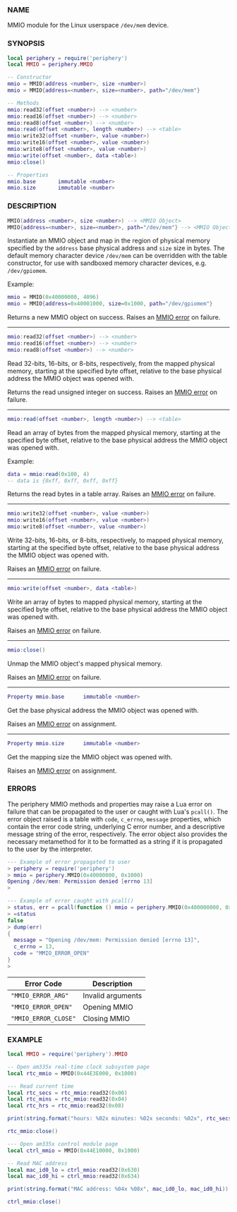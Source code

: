 ### NAME

MMIO module for the Linux userspace `/dev/mem` device.

### SYNOPSIS

``` lua
local periphery = require('periphery')
local MMIO = periphery.MMIO

-- Constructor
mmio = MMIO(address <number>, size <number>)
mmio = MMIO{address=<number>, size=<number>, path="/dev/mem"}

-- Methods
mmio:read32(offset <number>) --> <number>
mmio:read16(offset <number>) --> <number>
mmio:read8(offset <number>) --> <number>
mmio:read(offset <number>, length <number>) --> <table>
mmio:write32(offset <number>, value <number>)
mmio:write16(offset <number>, value <number>)
mmio:write8(offset <number>, value <number>)
mmio:write(offset <number>, data <table>)
mmio:close()

-- Properties
mmio.base       immutable <number>
mmio.size       immutable <number>
```

### DESCRIPTION

``` lua
MMIO(address <number>, size <number>) --> <MMIO Object>
MMIO{address=<number>, size=<number>, path="/dev/mem"} --> <MMIO Object>
```
Instantiate an MMIO object and map in the region of physical memory specified by the `address` base physical address and `size` size in bytes. The default memory character device `/dev/mem` can be overridden with the table constructor, for use with sandboxed memory character devices, e.g. `/dev/gpiomem`.

Example:
``` lua
mmio = MMIO(0x40000000, 4096)
mmio = MMIO{address=0x40001000, size=0x1000, path="/dev/gpiomem"}
```

Returns a new MMIO object on success. Raises an [MMIO error](#errors) on failure.

--------------------------------------------------------------------------------

``` lua
mmio:read32(offset <number>) --> <number>
mmio:read16(offset <number>) --> <number>
mmio:read8(offset <number>) --> <number>
```
Read 32-bits, 16-bits, or 8-bits, respectively, from the mapped physical memory, starting at the specified byte offset, relative to the base physical address the MMIO object was opened with.

Returns the read unsigned integer on success. Raises an [MMIO error](#errors) on failure.

--------------------------------------------------------------------------------

``` lua
mmio:read(offset <number>, length <number>) --> <table>
```
Read an array of bytes from the mapped physical memory, starting at the specified byte offset, relative to the base physical address the MMIO object was opened with.

Example:
``` lua
data = mmio:read(0x100, 4)
-- data is {0xff, 0xff, 0xff, 0xff}
```

Returns the read bytes in a table array. Raises an [MMIO error](#errors) on failure.

--------------------------------------------------------------------------------

``` lua
mmio:write32(offset <number>, value <number>)
mmio:write16(offset <number>, value <number>)
mmio:write8(offset <number>, value <number>)
```
Write 32-bits, 16-bits, or 8-bits, respectively, to mapped physical memory, starting at the specified byte offset, relative to the base physical address the MMIO object was opened with.

Raises an [MMIO error](#errors) on failure.

--------------------------------------------------------------------------------

``` lua
mmio:write(offset <number>, data <table>)
```
Write an array of bytes to mapped physical memory, starting at the specified byte offset, relative to the base physical address the MMIO object was opened with.

Raises an [MMIO error](#errors) on failure.

--------------------------------------------------------------------------------

``` lua
mmio:close()
```
Unmap the MMIO object's mapped physical memory.

Raises an [MMIO error](#errors) on failure.

--------------------------------------------------------------------------------

``` lua
Property mmio.base      immutable <number>
```
Get the base physical address the MMIO object was opened with.

Raises an [MMIO error](#errors) on assignment.

--------------------------------------------------------------------------------

``` lua
Property mmio.size      immutable <number>
```
Get the mapping size the MMIO object was opened with.

Raises an [MMIO error](#errors) on assignment.

### ERRORS

The periphery MMIO methods and properties may raise a Lua error on failure that can be propagated to the user or caught with Lua's `pcall()`. The error object raised is a table with `code`, `c_errno`, `message` properties, which contain the error code string, underlying C error number, and a descriptive message string of the error, respectively. The error object also provides the necessary metamethod for it to be formatted as a string if it is propagated to the user by the interpreter.

``` lua
--- Example of error propagated to user
> periphery = require('periphery')
> mmio = periphery.MMIO(0x40000000, 0x1000)
Opening /dev/mem: Permission denied [errno 13]
> 

--- Example of error caught with pcall()
> status, err = pcall(function () mmio = periphery.MMIO(0x400000000, 0x1000) end)
> =status
false
> dump(err)
{
  message = "Opening /dev/mem: Permission denied [errno 13]",
  c_errno = 13,
  code = "MMIO_ERROR_OPEN"
}
> 
```

| Error Code            | Description           |
|-----------------------|-----------------------|
| `"MMIO_ERROR_ARG"`    | Invalid arguments     |
| `"MMIO_ERROR_OPEN"`   | Opening MMIO          |
| `"MMIO_ERROR_CLOSE"`  | Closing MMIO          |

### EXAMPLE

``` lua
local MMIO = require('periphery').MMIO

-- Open am335x real-time clock subsystem page
local rtc_mmio = MMIO(0x44E3E000, 0x1000)

--- Read current time
local rtc_secs = rtc_mmio:read32(0x00)
local rtc_mins = rtc_mmio:read32(0x04)
local rtc_hrs = rtc_mmio:read32(0x08)

print(string.format("hours: %02x minutes: %02x seconds: %02x", rtc_secs, rtc_mins, rtc_hrs))

rtc_mmio:close()

--- Open am335x control module page
local ctrl_mmio = MMIO(0x44E10000, 0x1000)

-- Read MAC address
local mac_id0_lo = ctrl_mmio:read32(0x630)
local mac_id0_hi = ctrl_mmio:read32(0x634)

print(string.format("MAC address: %04x %08x", mac_id0_lo, mac_id0_hi))

ctrl_mmio:close()
```

